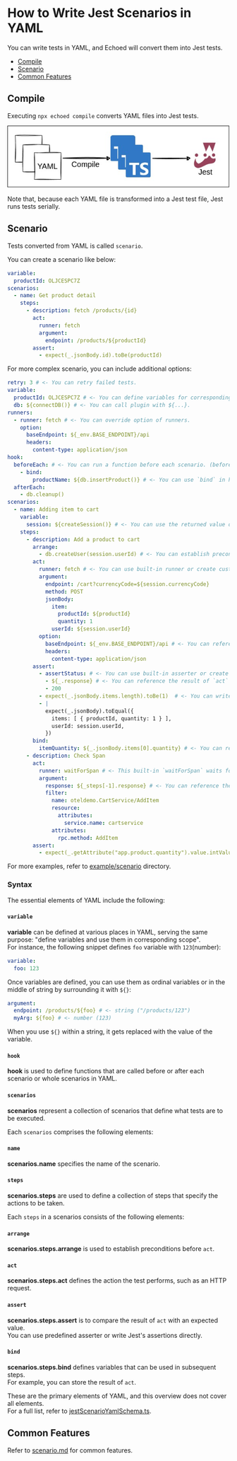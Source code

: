 # How to Write Jest Scenarios in YAML
You can write tests in YAML, and Echoed will convert them into Jest tests.  

* [Compile](#compile)
* [Scenario](#scenario)
* [Common Features](#common-features)

## Compile
Executing `npx echoed compile` converts YAML files into Jest tests.

![Compilation flow](./img/scenarioYamlCompile.jpg)

Note that, because each YAML file is transformed into a Jest test file, Jest runs tests  serially.

## Scenario

Tests converted from YAML is called `scenario`.  

You can create a scenario like below:
```yaml
variable:
  productId: OLJCESPC7Z
scenarios:
  - name: Get product detail
    steps:
      - description: fetch /products/{id}
        act:
          runner: fetch
          argument:
            endpoint: /products/${productId}
        assert:
          - expect(_.jsonBody.id).toBe(productId)
```

For more complex scenario, you can include additional options:
```yaml
retry: 3 # <- You can retry failed tests.
variable:
  productId: OLJCESPC7Z # <- You can define variables for corresponding scope.
  db: ${connectDB()} # <- You can call plugin with ${...}.
runners:
  - runner: fetch # <- You can override option of runners.
    option:
      baseEndpoint: ${_env.BASE_ENDPOINT}/api
      headers:
        content-type: application/json
hook:
  beforeEach: # <- You can run a function before each scenario. (beforeAll, afterEach, afterAll are available too.)
    - bind:
        productName: ${db.insertProduct()} # <- You can use `bind` in hook
  afterEach:
    - db.cleanup()
scenarios:
  - name: Adding item to cart
    variable:
      session: ${createSession()} # <- You can use the returned value of function or variable with ${...}.
    steps:
      - description: Add a product to cart
        arrange:
          - db.createUser(session.userId) # <- You can establish preconditions in `arrange`.
        act:
          runner: fetch # <- You can use built-in runner or create custom one. This `fetch` executes HTTP request to `/cart` with query.
          argument:
            endpoint: /cart?currencyCode=${session.currencyCode}
            method: POST
            jsonBody:
              item:
                productId: ${productId}
                quantity: 1
              userId: ${session.userId}
          option:
            baseEndpoint: ${_env.BASE_ENDPOINT}/api # <- You can reference environment variables defined in config with `_env`.
            headers:
              content-type: application/json
        assert:
          - assertStatus: # <- You can use built-in asserter or create custom one. This `assertStatus` checks the status code of the response.
            - ${_.response} # <- You can reference the result of `act` with `_` variable.
            - 200
          - expect(_.jsonBody.items.length).toBe(1)  # <- You can write Jest's assertion directly too.
          - |
            expect(_.jsonBody).toEqual({
              items: [ { productId, quantity: 1 } ],
              userId: session.userId,
            })
        bind:
          itemQuantity: ${_.jsonBody.items[0].quantity} # <- You can reference value outside step's scope with `bind`.
      - description: Check Span
        act:
          runner: waitForSpan # <- This built-in `waitForSpan` waits for the OpenTelemetry's span that matches the condition.
          argument:
            response: ${_steps[-1].response} # <- You can reference the result of previous step's act with `_steps` variable.
            filter:
              name: oteldemo.CartService/AddItem
              resource:
                attributes:
                  service.name: cartservice
              attributes:
                rpc.method: AddItem
        assert:
          - expect(_.getAttribute("app.product.quantity").value.intValue).toBe(itemQuantity)
```

For more examples, refer to [example/scenario](../create-echoed/template/jest/example/scenario) directory.

### Syntax

The essential elements of YAML include the following:

#### `variable`
**variable** can be defined at various places in YAML, serving the same purpose: "define variables and use them in corresponding scope".  
For instance, the following snippet defines `foo` variable with `123`(number):
```yaml
variable:
  foo: 123
```

Once variables are defined, you can use them as ordinal variables or in the middle of string by surrounding it with `${}`:

```yaml
argument:
  endpoint: /products/${foo} # <- string ("/products/123")
  myArg: ${foo} # <- number (123)
```

When you use `${}` within a string, it gets replaced with the value of the variable. 

#### `hook`
**hook** is used to define functions that are called before or after each scenario or whole scenarios in YAML.

#### `scenarios`
**scenarios** represent a collection of scenarios that define what tests are to be executed.   

Each `scenarios` comprises the following elements:

#### `name`
**scenarios.name** specifies the name of the scenario.

#### `steps`
**scenarios.steps** are used to define a collection of steps that specify the actions to be taken.

Each `steps` in a scenarios consists of the following elements:

#### `arrange`
**scenarios.steps.arrange** is used to establish preconditions before `act`.

#### `act`
**scenarios.steps.act** defines the action the test performs, such as an HTTP request.

#### `assert`
**scenarios.steps.assert** is to compare the result of `act` with an expected value.  
You can use predefined asserter or write Jest's assertions directly.

#### `bind`
**scenarios.steps.bind** defines variables that can be used in subsequent steps.  
For example, you can store the result of `act`.

These are the primary elements of YAML, and this overview does not cover all elements.  
For a full list, refer to [jestScenarioYamlSchema.ts](../src/schema/jestScenarioYamlSchema.ts).

## Common Features

Refer to [scenario.md](./scenario.md) for common features.
